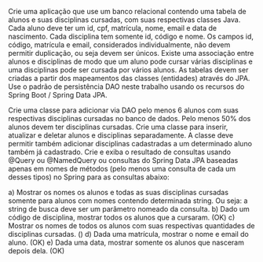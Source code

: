 Crie uma aplicação que use um banco relacional contendo uma tabela de alunos e suas disciplinas 
cursadas, com suas respectivas classes Java. Cada aluno deve ter um id, cpf, matrícula, nome, 
email e data de nascimento. Cada disciplina tem somente id, código e nome. Os campos id, código, 
matrícula e email, considerados individualmente, não devem permitir duplicação, ou seja devem ser 
únicos. Existe uma associação entre alunos e disciplinas de modo que um aluno pode cursar várias 
disciplinas e uma disciplinas pode ser cursada por vários alunos. As tabelas devem ser criadas a 
partir dos mapeamentos das classes (entidades) através do JPA.
Use o padrão de persistência DAO neste trabalho usando os recursos do Spring Boot / Spring Data JPA.

Crie uma classe para adicionar via DAO pelo menos 6 alunos com suas respectivas disciplinas 
cursadas no banco de dados. Pelo menos 50% dos alunos devem ter disciplinas cursadas.
Crie uma classe para inserir, atualizar e deletar alunos e disciplinas separadamente. 
A classe deve permitir também adicionar disciplinas cadastradas a um determinado aluno também já cadastrado.
Crie e exiba o resultado de consultas usando @Query ou @NamedQuery ou consultas do Spring 
Data JPA baseadas apenas em nomes de métodos (pelo menos uma consulta de cada um desses tipos) 
no Spring para as consultas abaixo:

a) Mostrar os nomes os alunos e todas as suas disciplinas cursadas somente para alunos com nomes 
contendo determinada string. Ou seja: a string de busca deve ser um parâmetro nomeado da consulta.
b) Dado um código de disciplina, mostrar todos os alunos que a cursaram. (OK)
c) Mostrar os nomes de todos os alunos com suas respectivas quantidades de disciplinas cursadas. ()
d) Dada uma matrícula, mostrar o nome e email do aluno. (OK)
e) Dada uma data, mostrar somente os alunos que nasceram depois dela. (OK) 